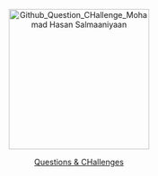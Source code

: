 <p align="center">
  <a href='https://github.com/mohamadhasansalmaaniyaan72/Questions-CHallenges/issues'>
  <img width="250" alt="Github_Question_CHallenge_Mohamad Hasan Salmaaniyaan" src="https://github.com/mohamadhasansalmaaniyaan72/Questions-CHallenges/releases/download/main/Q-CH.png" />
  </a>
</p>

<p align="center">
  <a href='https://github.com/mohamadhasansalmaaniyaan72/Questions-CHallenges/issues'>
    Questions & CHallenges
</p>
